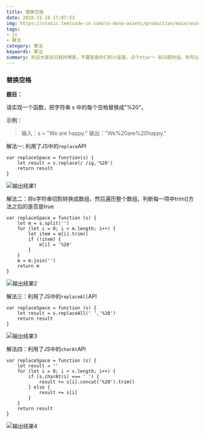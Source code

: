 ```yaml
---
title: 替换空格
date: 2020-11-18 17:07:53
img: https://static.leetcode-cn.com/cn-mono-assets/production/main/assets/logo-dark-cn.c42314a8.svg
tags:
- js
- 算法
category: 算法
keywords: 算法
summary: 欢迎大家访问我的博客，不要吝啬你们的小星星，点个star～ 有问题的话，你可以将问题在留言板留言问我.
---
```


### 替换空格

**题目：**

请实现一个函数，把字符串 s 中的每个空格替换成"%20"。

示例：

>输入：s = "We are happy."
>输出："We%20are%20happy."

解法一: 利用了JS中的`replace`API
```
var replaceSpace = function(s) {
    let result = s.replace(/ /ig,'%20')
    return result
}
```
![输出结果1](https://i.loli.net/2020/11/18/2SwHLAMkQmUyuOR.png)

解法二：将s字符串切割转换成数组，然后遍历整个数组，判断每一项中trim()方法之后的是否是true
```
var replaceSpace = function (s) {
    let m = s.split('')
    for (let i = 0; i < m.length; i++) {
        let item = m[i].trim()
        if (!item) {
            m[i] = '%20'
        }
    }
    m = m.join('')
    return m
}
```
![输出结果2](https://i.loli.net/2020/11/18/eYAZOToC3cyR8ut.png)

解法三：利用了JS中的`replaceAll`API
```
var replaceSpace = function (s) {
    let result = s.replaceAll(' ','%20')
    return result
}
```
![输出结果3](https://i.loli.net/2020/11/18/NrJmIRwbzXfqgko.png)

解法四：利用了JS中的`charAt`API
```
var replaceSpace = function (s) {
    let result = ''
    for (let i = 0; i < s.length; i++) {
        if (s.charAt(i) === ' ') {
            result += s[i].concat('%20').trim()
        } else {
            result += s[i]
        }
    }
    return result
}
```
![输出结果4](https://i.loli.net/2020/11/19/IVMrUiCW5cSXfAq.png)